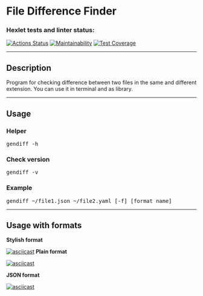 # <h1>File Difference Finder</h1>

### Hexlet tests and linter status:
[![Actions Status](https://github.com/denbon05/backend-project-lvl2/workflows/hexlet-check/badge.svg)](https://github.com/denbon05/backend-project-lvl2/actions)
[![Maintainability](https://api.codeclimate.com/v1/badges/a5c40ba67538b7e12433/maintainability)](https://codeclimate.com/github/denbon05/backend-project-lvl2/maintainability)
[![Test Coverage](https://api.codeclimate.com/v1/badges/a5c40ba67538b7e12433/test_coverage)](https://codeclimate.com/github/denbon05/backend-project-lvl2/test_coverage)
<hr>

<h2>Description</h2>
<p>
	Program for checking difference between two files in the same and different extension.
	You can use it in terminal and as library.
</p>

<hr>

<h2>Usage</h2>

<p>
	<h3>Helper</h3>
	<pre>gendiff -h</pre>
</p>

<p>
	<h3>Check version</h3>
	<pre>gendiff -v</pre>
</p>

<p>
	<h3>Example</h3>
	<pre>gendiff ~/file1.json ~/file2.yaml [-f] [format name]</pre>
</p>

<hr>

<h2>Usage with formats</h2>


<b>Stylish format</b>

[![asciicast](https://asciinema.org/a/381801.svg)](https://asciinema.org/a/381801)
<b>Plain format</b>

[![asciicast](https://asciinema.org/a/381993.svg)](https://asciinema.org/a/381993)

<b>JSON format</b>

[![asciicast](https://asciinema.org/a/382151.svg)](https://asciinema.org/a/382151)
